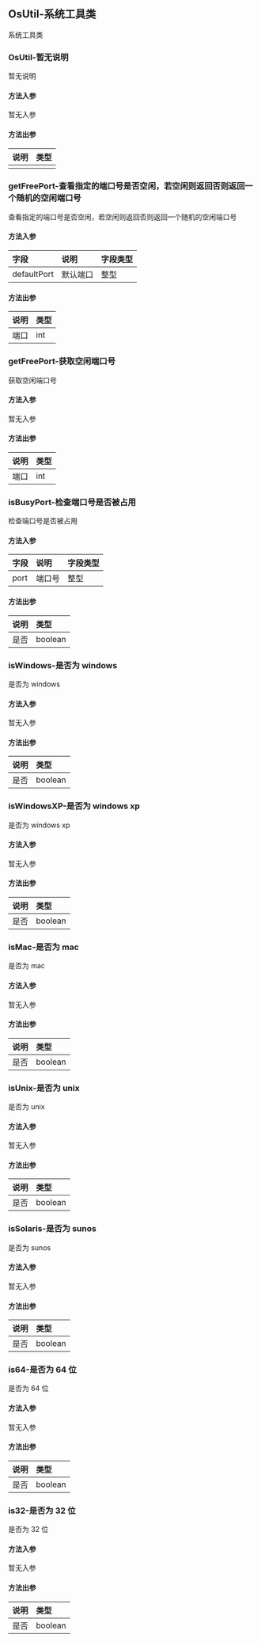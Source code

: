 ## OsUtil-系统工具类

系统工具类

### OsUtil-暂无说明

暂无说明

#### 方法入参

暂无入参

#### 方法出参

| 说明 | 类型 |
|:---|:---|
|  |  |

### getFreePort-查看指定的端口号是否空闲，若空闲则返回否则返回一个随机的空闲端口号

查看指定的端口号是否空闲，若空闲则返回否则返回一个随机的空闲端口号

#### 方法入参

| 字段 | 说明 | 字段类型 |
|:---|:---|:---|
| defaultPort | 默认端口 | 整型 |

#### 方法出参

| 说明 | 类型 |
|:---|:---|
| 端口 | int |

### getFreePort-获取空闲端口号

获取空闲端口号

#### 方法入参

暂无入参

#### 方法出参

| 说明 | 类型 |
|:---|:---|
| 端口 | int |

### isBusyPort-检查端口号是否被占用

检查端口号是否被占用

#### 方法入参

| 字段 | 说明 | 字段类型 |
|:---|:---|:---|
| port | 端口号 | 整型 |

#### 方法出参

| 说明 | 类型 |
|:---|:---|
| 是否 | boolean |

### isWindows-是否为 windows

是否为 windows

#### 方法入参

暂无入参

#### 方法出参

| 说明 | 类型 |
|:---|:---|
| 是否 | boolean |

### isWindowsXP-是否为 windows xp

是否为 windows xp

#### 方法入参

暂无入参

#### 方法出参

| 说明 | 类型 |
|:---|:---|
| 是否 | boolean |

### isMac-是否为 mac

是否为 mac

#### 方法入参

暂无入参

#### 方法出参

| 说明 | 类型 |
|:---|:---|
| 是否 | boolean |

### isUnix-是否为 unix

是否为 unix

#### 方法入参

暂无入参

#### 方法出参

| 说明 | 类型 |
|:---|:---|
| 是否 | boolean |

### isSolaris-是否为 sunos

是否为 sunos

#### 方法入参

暂无入参

#### 方法出参

| 说明 | 类型 |
|:---|:---|
| 是否 | boolean |

### is64-是否为 64 位

是否为 64 位

#### 方法入参

暂无入参

#### 方法出参

| 说明 | 类型 |
|:---|:---|
| 是否 | boolean |

### is32-是否为 32 位

是否为 32 位

#### 方法入参

暂无入参

#### 方法出参

| 说明 | 类型 |
|:---|:---|
| 是否 | boolean |




